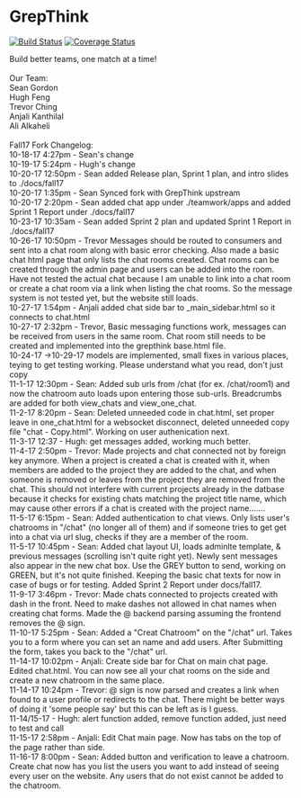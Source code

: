 GrepThink
========

[![Build Status](https://travis-ci.org/grepthink/grepthink.svg?branch=master)](https://travis-ci.org/grepthink/grepthink)
[![Coverage Status](https://coveralls.io/repos/github/grepthink/grepthink/badge.svg?branch=production)](https://coveralls.io/github/grepthink/grepthink?branch=production)

Build better teams, one match at a time!<br /><br />
Our Team:<br />
Sean Gordon<br />
Hugh Feng<br />
Trevor Ching<br />
Anjali Kanthilal<br />
Ali Alkaheli<br />
<br />
Fall17 Fork Changelog:<br />
10-18-17 4:27pm - Sean's change<br />
10-19-17 5:24pm - Hugh's change<br />
10-20-17 12:50pm - Sean added Release plan, Sprint 1 plan, and intro slides to ./docs/fall17<br />
10-20-17 1:35pm - Sean Synced fork with GrepThink upstream<br />
10-20-17 2:20pm - Sean added chat app under ./teamwork/apps and added Sprint 1 Report under ./docs/fall17<br />
10-23-17 10:35am - Sean added Sprint 2 plan and updated Sprint 1 Report in ./docs/fall17<br />
10-26-17 10:50pm - Trevor Messages should be routed to consumers and sent into a chat room along with basic error checking. Also made a basic chat html page
that only lists the chat rooms created. Chat rooms can be created through the admin page and users can be added into the room. Have not tested the actual chat
because I am unable to link into a chat room or create a chat room via a link when listing the chat rooms. So the message system is not tested yet, but the website
still loads.<br />
10-27-17 1:54pm - Anjali added chat side bar to _main_sidebar.html so it connects to chat.html<br />
10-27-17 2:32pm - Trevor, Basic messaging functions work, messages can be received from users in the same room.
Chat room still needs to be created and implemented into the grepthink base.html file.<br />
10-24-17 ->10-29-17 models are implemented, small fixes in various places, teying to get testing working. Please understand what you read, don't just copy<br />
11-1-17 12:30pm - Sean: Added sub urls from /chat (for ex. /chat/room1) and now the chatroom auto loads upon entering those sub-urls. Breadcrumbs are added for both view_chats and view_one_chat.<br />
11-2-17 8:20pm - Sean: Deleted unneeded code in chat.html, set proper leave in one_chat.html for a websocket disconnect, deleted unneeded copy file "chat - Copy.html". Working on user authenication next.<br />
11-3-17 12:37 - Hugh: get messages added, working much better.<br />
11-4-17 2:50pm - Trevor: Made projects and chat connected not by foreign key anymore. When a project is created a chat is created with it, when members are added to the project they are added to the
chat, and when someone is removed or leaves from the project they are removed from the chat. This should not interfere with current projects already in the datbase because it checks
for existing chats matching the project title name, which may cause other errors if a chat is created with the project name.......<br />
11-5-17 6:15pm - Sean: Added authentication to chat views. Only lists user's chatrooms in "/chat" (no longer all of them) and if someone tries to get get into a chat via url slug, checks if they are a member of the room.<br />
11-5-17 10:45pm - Sean: Added chat layout UI, loads adminlte template, & previous messages (scrolling isn't quite right yet). Newly sent messages also appear in the new chat box. Use the GREY button to send, working on GREEN, but it's not quite finished. Keeping the basic chat texts for now in case of bugs or for testing. Added Sprint 2 Report under docs/fall17.<br />
11-9-17 3:46pm - Trevor: Made chats connected to projects created with dash in the front. Need to make dashes not allowed in chat names when creating chat forms. Made the @ backend parsing assuming the frontend removes the @ sign. <br />
11-10-17 5:25pm - Sean: Added a "Creat Chatroom" on the "/chat" url. Takes you to a form where you can set an name and add users. After Submitting the form, takes you back to the "/chat" url.<br />
11-14-17 10:02pm - Anjali: Create side bar for Chat on main chat page. Edited chat.html. You can now see all your chat rooms on the side and create a new chatroom in the same place. <br />
11-14-17 10:24pm - Trevor: @ sign is now parsed and creates a link when found to a user profile or redirects to the chat. There might be better ways of doing it 'some people say' but this can be left as is I guess.<br />
11-14/15-17 - Hugh: alert function added, remove function added, just need to test and call<br />
11-15-17 2:58pm - Anjali: Edit Chat main page. Now has tabs on the top of the page rather than side.<br />
11-16-17 8:00pm - Sean: Added button and verification to leave a chatroom. Create chat now has you list the users you want to add instead of seeing every user on the website. Any users that do not exist cannot be added to the chatroom.<br />
